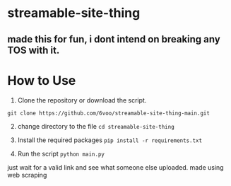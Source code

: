 # streamable-site-thing
made this for fun, i dont intend  on breaking any TOS with it.
-
# How to Use
1. Clone the repository or download the script. 
```
git clone https://github.com/6voo/streamable-site-thing-main.git
```

2. change directory to the file
```cd streamable-site-thing```

3. Install the required packages
```pip install -r requirements.txt```

4. Run the script
```python main.py```


just wait for a valid link and see what someone else uploaded.
made using web scraping
